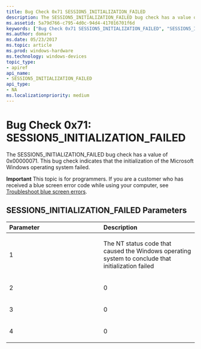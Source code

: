 ```yaml
---
title: Bug Check 0x71 SESSION5_INITIALIZATION_FAILED
description: The SESSION5_INITIALIZATION_FAILED bug check has a value of 0x00000071. This bug check indicates that the initialization of the Microsoft Windows operating system failed.
ms.assetid: 5a79d766-c795-4d0c-94d4-417016701f6d
keywords: ["Bug Check 0x71 SESSION5_INITIALIZATION_FAILED", "SESSION5_INITIALIZATION_FAILED"]
ms.author: domars
ms.date: 05/23/2017
ms.topic: article
ms.prod: windows-hardware
ms.technology: windows-devices
topic_type:
- apiref
api_name:
- SESSION5_INITIALIZATION_FAILED
api_type:
- NA
ms.localizationpriority: medium
---
```


# Bug Check 0x71: SESSION5\_INITIALIZATION\_FAILED


The SESSION5\_INITIALIZATION\_FAILED bug check has a value of 0x00000071. This bug check indicates that the initialization of the Microsoft Windows operating system failed.

**Important** This topic is for programmers. If you are a customer who has received a blue screen error code while using your computer, see [Troubleshoot blue screen errors](http://windows.microsoft.com/windows-10/troubleshoot-blue-screen-errors).

## SESSION5\_INITIALIZATION\_FAILED Parameters


<table>
<colgroup>
<col width="50%" />
<col width="50%" />
</colgroup>
<thead>
<tr class="header">
<th align="left">Parameter</th>
<th align="left">Description</th>
</tr>
</thead>
<tbody>
<tr class="odd">
<td align="left"><p>1</p></td>
<td align="left"><p>The NT status code that caused the Windows operating system to conclude that initialization failed</p></td>
</tr>
<tr class="even">
<td align="left"><p>2</p></td>
<td align="left"><p>0</p></td>
</tr>
<tr class="odd">
<td align="left"><p>3</p></td>
<td align="left"><p>0</p></td>
</tr>
<tr class="even">
<td align="left"><p>4</p></td>
<td align="left"><p>0</p></td>
</tr>
</tbody>
</table>

 

 

 





